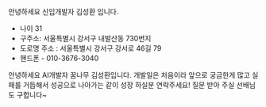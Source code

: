 안녕하세요 신입개발자 김성환 입니다.

* 나이 31
* 구주소: 서울특별시 강서구 내발산동 730번지
* 도로명 주소 : 서울특별시 강서구 강서로 46길 79
 * 핸드폰 - 010-3676-3040

안녕하세요 AI개발자 꿈나무 김성환입니다. 개발일은 처음이라 앞으로 궁금한게 많고 실패를 거듭해서 성공으로 나아가는 같이 성장 하실분 연락주세요! 
질문 받아 주실 선배님도 구합니다~
